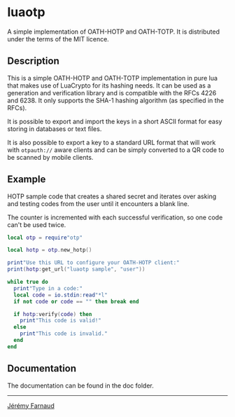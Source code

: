 # luaotp

A simple implementation of OATH-HOTP and OATH-TOTP. It is distributed
under the terms of the MIT licence.

## Description

This is a simple OATH-HOTP and OATH-TOTP implementation in pure lua
that makes use of LuaCrypto for its hashing needs. It can be used as
a generation and verification library and is compatible with the
RFCs 4226 and 6238. It only supports the SHA-1 hashing algorithm
(as specified in the RFCs).

It is possible to export and import the keys in a short ASCII format
for easy storing in databases or text files.

It is also possible to export a key to a standard URL format that
will work with ``otpauth://`` aware clients and can be simply converted
to a QR code to be scanned by mobile clients.

## Example

HOTP sample code that creates a shared secret and iterates over asking
and testing codes from the user until it encounters a blank line.

The counter is incremented with each successful verification, so one
code can't be used twice.

```lua
local otp = require"otp"

local hotp = otp.new_hotp()

print"Use this URL to configure your OATH-HOTP client:"
print(hotp:get_url("luaotp sample", "user"))

while true do
  print"Type in a code:"
  local code = io.stdin:read"*l"
  if not code or code == "" then break end

  if hotp:verify(code) then
    print"This code is valid!"
  else
    print"This code is invalid."
  end
end
```

## Documentation

The documentation can be found in the doc folder.

---

[Jérémy Farnaud](http://jf.almel.fr/)
